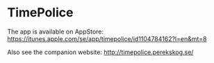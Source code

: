 # TimePolice

The app is available on AppStore: https://itunes.apple.com/se/app/timepolice/id1104784162?l=en&mt=8

Also see the companion website: http://timepolice.perekskog.se/
